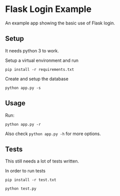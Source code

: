 # Flask Login Example

An example app showing the basic use of Flask login.

Setup
-----

It needs python 3 to work.

Setup a virtual environment and run

`pip install -r requirements.txt`

Create and setup the database

`python app.py -s`

Usage
-----

Run:

`python app.py -r`

Also check `python app.py -h` for more options.

Tests
-----

This still needs a lot of tests written.

In order to run tests

`pip install -r test.txt`

`python test.py`
